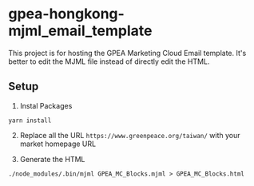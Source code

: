 # gpea-hongkong-mjml_email_template

This project is for hosting the GPEA Marketing Cloud Email template. It's better to edit the MJML file instead of directly edit the HTML.

## Setup

1. Instal Packages
```
yarn install

```

2. Replace all the URL `https://www.greenpeace.org/taiwan/` with your market homepage URL

3. Generate the HTML
```
./node_modules/.bin/mjml GPEA_MC_Blocks.mjml > GPEA_MC_Blocks.html
```
